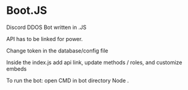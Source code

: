 # Boot.JS

Discord DDOS Bot written in .JS                                              
                                                  
API has to be linked for power.
                                            
Change token in the database/config file 
                                                                               
Inside the index.js add api link, update methods / roles, and customize embeds
                                                                               
To run the bot:
open CMD in bot directory
Node .

